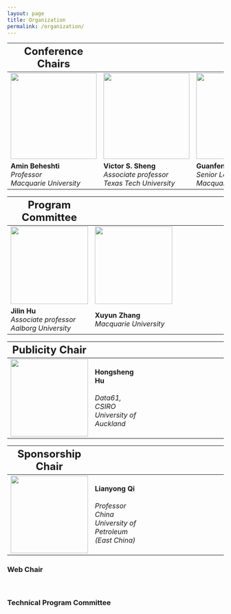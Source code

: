 ```yaml
---
layout: page
title: Organization 
permalink: /organization/
---
```



|<font size=5>**Conference Chairs**</font> <div style="width:180px"> | <div style="width:180px">  |<div style="width:180px">|
|-------------------|-------------------|--------------|
|<img align="center" src="../figures/amin.jpg" height="200"/> |<img align="center" src="../figures/sheng.jpg" height="200"/>|<img align="center" src="../figures/guanfeng.jpg" height="200"/>| 
|**Amin Beheshti** <br>*Professor*<br>*Macquarie University*  |**Victor S. Sheng** <br>*Associate professor*<br>*Texas Tech University* |**Guanfeng Liu** <br>*Senior Lecturer*<br>*Macquarie University* |   

<!-- **Victor S. Sheng** <br><br>*Associate professor*<br>*Texas Tech University* |
|<img align="center" src="../figures/guanfeng.jpg" width="180"/> |**Guanfeng Liu** <br><br>*Senior Lecturer*<br>*Macquarie University* |   

|<img align="center" src="../figures/amin.jpg" width="180"/> |**Amin Beheshti** <br><br>*Professor*<br>*Macquarie University*  |<img align="center" src="../figures/sheng.jpg" width="180"/>      | **Victor S. Sheng** <br><br>*Associate professor*<br>*Texas Tech University* |
|<img align="center" src="../figures/guanfeng.jpg" width="180"/> |**Guanfeng Liu** <br><br>*Senior Lecturer*<br>*Macquarie University* |    -->


|<font size=5>**Program Committee**</font> <div style="width:180px"> | <div style="width:180px">  |<div style="width:180px">|
|-------------------|-------------------|--------------|
|<img align="center" src="../figures/hu.jpg" width="180"/> |<img align="center" src="../figures/xuyun.jpg" width="180"/>| | 
|**Jilin Hu** <br>*Associate professor*<br>*Aalborg University*|**Xuyun Zhang**<br>*Macquarie University*||   


<!-- |   <font size=5>**Program Committee**</font> <div style="width:180px"> | <div style="width:100px">  |<div style="width:180px">|<div style="width:100px">|
|-----------|--------|--------------------|--------------|
|<img align="center" src="../figures/hu.jpg" width="180"/> |**Jilin Hu** <br><br>*Associate professor*<br>*Aalborg University* |  <img align="center" src="../figures/xuyun.jpg" width="180"/> |**Xuyun Zhang**<br> <br>*Macquarie University* |   -->

|   <font size=5>**Publicity Chair**</font> <div style="width:180px"> | <div style="width:100px">  |<div style="width:180px">|<div style="width:100px">|
|-----------|--------|--------------------|--------------|
|<img align="center" src="../figures/hongsheng.jpg" width="180"/> |**Hongsheng Hu** <br><br>*Data61, CSIRO*<br>*University of Auckland* |  


|   <font size=5>**Sponsorship Chair**</font> <div style="width:180px"> | <div style="width:100px">  |<div style="width:180px">|<div style="width:100px">|
|-----------|--------|--------------------|--------------|
|<img align="center" src="../figures/lianyong.jpg" width="180"/> |**Lianyong Qi**<br> <br>*Professor*<br>*China University of Petroleum (East China)* |  



### **Web Chair**
<br/>
<!-- - Haolong Xiang, Macquarie University, Australia -->

### **Technical Program Committee**
<!-- To be updated ...
Following are tentative PC members
- Lingjuan Lyu,National University of Singapore,Singapore
- Luigi Catuogno, University of Salerno, Italy 
- Xiaochun Cheng, Middlesex University, U.K. 
- Dieter Gollmann, Hamburg University of Technology, Germany 
- Saeid Hosseini, Singapore University of Technology & Design, Singapore 
- Hadis Karimipour, University of Guelph, Canada 
- Weizhi Meng, Technical University of Denmark, Denmark 
- Vincenzo Moscato, University of Naples, Italy 
- Chao Chen, Swinburne University of Technology, Australia 
- Nathan Clarke, University of Plymouth, UK 
- Javier Parra-Arnau, Universitat Rovira i Virgili, Spain
- Wenjuan Li, Hong Kong Polytechnic University,HongKong
- Lam Kwok Yan, Nanyang Technological University, Singapore 
- Hui Liu, University of Calgary, Canada 
- Ali Ismail Awad, Lulea University of Technology, Sweden 
- Reza Malekian, Malmo University, Sweden 
- Meng Liu,Shandong University,China
- Xiaolong Xu,Nanjing University of Information Science and Technology,China
- Zhiyuan Tan,Edinburgh Napier University,UK
- Gaofeng Zhang,Hefei University of Technology,China
- Xiao Liu,Deakin University,Australia
- Tao Xu,Northwestern Polytechnical University,China
- Yirui Wu,Hohai University,China
- Liangfu Lv,Tianjin University,China
- Shunmei Meng,Nanjing University of Science and Technology,China
- Yanwei Xu,Tianjin University,China -->
